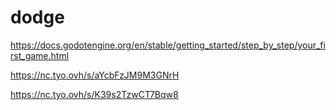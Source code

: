 # dodge
https://docs.godotengine.org/en/stable/getting_started/step_by_step/your_first_game.html

https://nc.tyo.ovh/s/aYcbFzJM9M3GNrH

https://nc.tyo.ovh/s/K39s2TzwCT7Bqw8